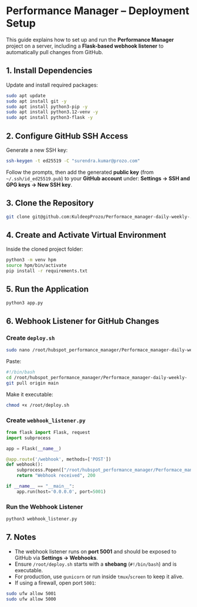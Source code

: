 # Performance Manager – Deployment Setup

This guide explains how to set up and run the **Performance Manager** project on a server, including a **Flask-based webhook listener** to automatically pull changes from GitHub.

## 1. Install Dependencies

Update and install required packages:

```bash
sudo apt update
sudo apt install git -y
sudo apt install python3-pip -y
sudo apt install python3.12-venv -y
sudo apt install python3-flask -y
```

## 2. Configure GitHub SSH Access

Generate a new SSH key:

```bash
ssh-keygen -t ed25519 -C "surendra.kumar@prozo.com"
```

Follow the prompts, then add the generated **public key** (from `~/.ssh/id_ed25519.pub`) to your **GitHub account** under:
**Settings → SSH and GPG keys → New SSH key**.

## 3. Clone the Repository

```bash
git clone git@github.com:KuldeepProzo/Performace_manager-daily-weekly-.git
```

## 4. Create and Activate Virtual Environment

Inside the cloned project folder:

```bash
python3 -m venv hpm
source hpm/bin/activate
pip install -r requirements.txt
```

## 5. Run the Application

```bash
python3 app.py
```

## 6. Webhook Listener for GitHub Changes

### Create `deploy.sh`

```bash
sudo nano /root/hubspot_performance_manager/Performace_manager-daily-weekly-/deploy.sh
```

Paste:

```bash
#!/bin/bash
cd /root/hubspot_performance_manager/Performace_manager-daily-weekly- || exit
git pull origin main
```

Make it executable:

```bash
chmod +x /root/deploy.sh
```

### Create `webhook_listener.py`

```python
from flask import Flask, request
import subprocess

app = Flask(__name__)

@app.route('/webhook', methods=['POST'])
def webhook():
    subprocess.Popen(["/root/hubspot_performance_manager/Performace_manager-daily-weekly-/deploy.sh"])
    return "Webhook received", 200

if __name__ == "__main__":
    app.run(host='0.0.0.0', port=5001)
```

### Run the Webhook Listener

```bash
python3 webhook_listener.py
```

## 7. Notes

* The webhook listener runs on **port 5001** and should be exposed to GitHub via **Settings → Webhooks**.
* Ensure `/root/deploy.sh` starts with a **shebang** (`#!/bin/bash`) and is executable.
* For production, use `gunicorn` or run inside `tmux`/`screen` to keep it alive.
* If using a firewall, open port `5001`:

```bash
sudo ufw allow 5001
sudo ufw allow 5000
```
